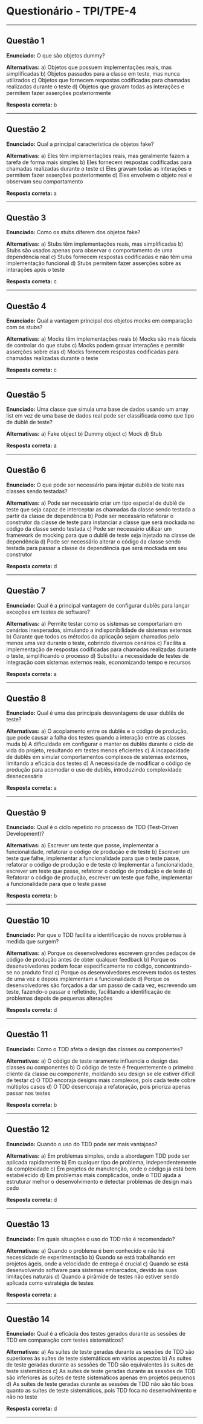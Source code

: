 # Questionário - TPI/TPE-4

---

## Questão 1

**Enunciado:**
O que são objetos dummy?

**Alternativas:**
a) Objetos que possuem implementações reais, mas simplificadas
b) Objetos passados para a classe em teste, mas nunca utilizados
c) Objetos que fornecem respostas codificadas para chamadas realizadas durante o teste
d) Objetos que gravam todas as interações e permitem fazer asserções posteriormente

**Resposta correta:** b

---

## Questão 2

**Enunciado:**
Qual a principal característica de objetos fake?

**Alternativas:**
a) Eles têm implementações reais, mas geralmente fazem a tarefa de forma mais simples
b) Eles fornecem respostas codificadas para chamadas realizadas durante o teste
c) Eles gravam todas as interações e permitem fazer asserções posteriormente
d) Eles envolvem o objeto real e observam seu comportamento

**Resposta correta:** a

---

## Questão 3

**Enunciado:**
Como os stubs diferem dos objetos fake?

**Alternativas:**
a) Stubs têm implementações reais, mas simplificadas
b) Stubs são usados apenas para observar o comportamento de uma dependência real
c) Stubs fornecem respostas codificadas e não têm uma implementação funcional
d) Stubs permitem fazer asserções sobre as interações após o teste

**Resposta correta:** c

---

## Questão 4

**Enunciado:**
Qual a vantagem principal dos objetos mocks em comparação com os stubs?

**Alternativas:**
a) Mocks têm implementações reais
b) Mocks são mais fáceis de controlar do que stubs
c) Mocks podem gravar interações e permitir asserções sobre elas
d) Mocks fornecem respostas codificadas para chamadas realizadas durante o teste

**Resposta correta:** c

---

## Questão 5

**Enunciado:**
Uma classe que simula uma base de dados usando um array list em vez de uma base de dados real pode ser classificada como que tipo de dublê de teste?

**Alternativas:**
a) Fake object
b) Dummy object
c) Mock
d) Stub

**Resposta correta:** a

---

## Questão 6

**Enunciado:**
O que pode ser necessário para injetar dublês de teste nas classes sendo testadas?

**Alternativas:**
a) Pode ser necessário criar um tipo especial de dublê de teste que seja capaz de interceptar as chamadas da classe sendo testada a partir da classe de dependência
b) Pode ser necessário refatorar o construtor da classe de teste para instanciar a classe que será mockada no código da classe sendo testada
c) Pode ser necessário utilizar um framework de mocking para que o dublê de teste seja injetado na classe de dependência
d) Pode ser necessário alterar o código da classe sendo testada para passar a classe de dependência que será mockada em seu construtor

**Resposta correta:** d

---

## Questão 7

**Enunciado:**
Qual é a principal vantagem de configurar dublês para lançar exceções em testes de software?

**Alternativas:**
a) Permite testar como os sistemas se comportariam em cenários inesperados, simulando a indisponibilidade de sistemas externos
b) Garante que todos os métodos da aplicação sejam chamados pelo menos uma vez durante o teste, cobrindo diversos cenários
c) Facilita a implementação de respostas codificadas para chamadas realizadas durante o teste, simplificando o processo
d) Substitui a necessidade de testes de integração com sistemas externos reais, economizando tempo e recursos

**Resposta correta:** a

---

## Questão 8

**Enunciado:**
Qual é uma das principais desvantagens de usar dublês de teste?

**Alternativas:**
a) O acoplamento entre os dublês e o código de produção, que pode causar a falha dos testes quando a interação entre as classes muda
b) A dificuldade em configurar e manter os dublês durante o ciclo de vida do projeto, resultando em testes menos eficientes
c) A incapacidade de dublês em simular comportamentos complexos de sistemas externos, limitando a eficácia dos testes
d) A necessidade de modificar o código de produção para acomodar o uso de dublês, introduzindo complexidade desnecessária

**Resposta correta:** a

---

## Questão 9

**Enunciado:**
Qual é o ciclo repetido no processo de TDD (Test-Driven Development)?

**Alternativas:**
a) Escrever um teste que passe, implementar a funcionalidade, refatorar o código de produção e de teste
b) Escrever um teste que falhe, implementar a funcionalidade para que o teste passe, refatorar o código de produção e de teste
c) Implementar a funcionalidade, escrever um teste que passe, refatorar o código de produção e de teste
d) Refatorar o código de produção, escrever um teste que falhe, implementar a funcionalidade para que o teste passe

**Resposta correta:** b

---

## Questão 10

**Enunciado:**
Por que o TDD facilita a identificação de novos problemas à medida que surgem?

**Alternativas:**
a) Porque os desenvolvedores escrevem grandes pedaços de código de produção antes de obter qualquer feedback
b) Porque os desenvolvedores podem focar especificamente no código, concentrando-se no produto final
c) Porque os desenvolvedores escrevem todos os testes de uma vez e depois implementam a funcionalidade
d) Porque os desenvolvedores são forçados a dar um passo de cada vez, escrevendo um teste, fazendo-o passar e refletindo, facilitando a identificação de problemas depois de pequenas alterações

**Resposta correta:** d

---

## Questão 11

**Enunciado:**
Como o TDD afeta o design das classes ou componentes?

**Alternativas:**
a) O código de teste raramente influencia o design das classes ou componentes
b) O código de teste é frequentemente o primeiro cliente da classe ou componente, moldando seu design se ele estiver difícil de testar
c) O TDD encoraja designs mais complexos, pois cada teste cobre múltiplos casos
d) O TDD desencoraja a refatoração, pois prioriza apenas passar nos testes

**Resposta correta:** b

---

## Questão 12

**Enunciado:**
Quando o uso do TDD pode ser mais vantajoso?

**Alternativas:**
a) Em problemas simples, onde a abordagem TDD pode ser aplicada rapidamente
b) Em qualquer tipo de problema, independentemente da complexidade
c) Em projetos de manutenção, onde o código já está bem estabelecido
d) Em problemas mais complicados, onde o TDD ajuda a estruturar melhor o desenvolvimento e detectar problemas de design mais cedo

**Resposta correta:** d

---

## Questão 13

**Enunciado:**
Em quais situações o uso do TDD não é recomendado?

**Alternativas:**
a) Quando o problema é bem conhecido e não há necessidade de experimentação
b) Quando se está trabalhando em projetos ágeis, onde a velocidade de entrega é crucial
c) Quando se está desenvolvendo software para sistemas embarcados, devido às suas limitações naturais
d) Quando a pirâmide de testes não estiver sendo aplicada como estratégia de testes

**Resposta correta:** a

---

## Questão 14

**Enunciado:**
Qual é a eficácia dos testes gerados durante as sessões de TDD em comparação com testes sistemáticos?

**Alternativas:**
a) As suítes de teste geradas durante as sessões de TDD são superiores às suítes de teste sistemáticos em vários aspectos
b) As suítes de teste geradas durante as sessões de TDD são equivalentes às suítes de teste sistemáticos
c) As suítes de teste geradas durante as sessões de TDD são inferiores às suítes de teste sistemáticos apenas em projetos pequenos
d) As suítes de teste geradas durante as sessões de TDD não são tão boas quanto as suítes de teste sistemáticos, pois TDD foca no desenvolvimento e não no teste

**Resposta correta:** d

---
